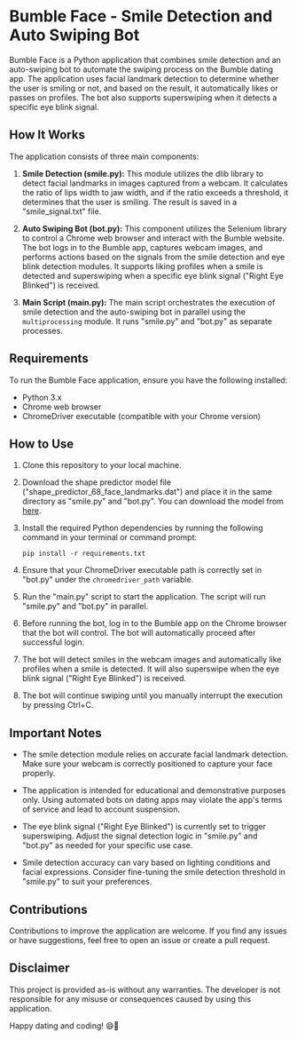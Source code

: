 # Bumble Face - Smile Detection and Auto Swiping Bot

Bumble Face is a Python application that combines smile detection and an auto-swiping bot to automate the swiping process on the Bumble dating app. The application uses facial landmark detection to determine whether the user is smiling or not, and based on the result, it automatically likes or passes on profiles. The bot also supports superswiping when it detects a specific eye blink signal.

## How It Works

The application consists of three main components:
1. **Smile Detection (smile.py):** This module utilizes the dlib library to detect facial landmarks in images captured from a webcam. It calculates the ratio of lips width to jaw width, and if the ratio exceeds a threshold, it determines that the user is smiling. The result is saved in a "smile_signal.txt" file.

2. **Auto Swiping Bot (bot.py):** This component utilizes the Selenium library to control a Chrome web browser and interact with the Bumble website. The bot logs in to the Bumble app, captures webcam images, and performs actions based on the signals from the smile detection and eye blink detection modules. It supports liking profiles when a smile is detected and superswiping when a specific eye blink signal ("Right Eye Blinked") is received.

3. **Main Script (main.py):** The main script orchestrates the execution of smile detection and the auto-swiping bot in parallel using the `multiprocessing` module. It runs "smile.py" and "bot.py" as separate processes.

## Requirements

To run the Bumble Face application, ensure you have the following installed:

- Python 3.x
- Chrome web browser
- ChromeDriver executable (compatible with your Chrome version)

## How to Use

1. Clone this repository to your local machine.

2. Download the shape predictor model file ("shape_predictor_68_face_landmarks.dat") and place it in the same directory as "smile.py" and "bot.py". You can download the model from [here](https://github.com/italojs/facial-landmarks-recognition/blob/master/shape_predictor_68_face_landmarks.dat).

3. Install the required Python dependencies by running the following command in your terminal or command prompt:
   ```
   pip install -r requirements.txt
   ```

4. Ensure that your ChromeDriver executable path is correctly set in "bot.py" under the `chromedriver_path` variable.

5. Run the "main.py" script to start the application. The script will run "smile.py" and "bot.py" in parallel.

6. Before running the bot, log in to the Bumble app on the Chrome browser that the bot will control. The bot will automatically proceed after successful login.

7. The bot will detect smiles in the webcam images and automatically like profiles when a smile is detected. It will also superswipe when the eye blink signal ("Right Eye Blinked") is received.

8. The bot will continue swiping until you manually interrupt the execution by pressing Ctrl+C.

## Important Notes

- The smile detection module relies on accurate facial landmark detection. Make sure your webcam is correctly positioned to capture your face properly.

- The application is intended for educational and demonstrative purposes only. Using automated bots on dating apps may violate the app's terms of service and lead to account suspension.

- The eye blink signal ("Right Eye Blinked") is currently set to trigger superswiping. Adjust the signal detection logic in "smile.py" and "bot.py" as needed for your specific use case.

- Smile detection accuracy can vary based on lighting conditions and facial expressions. Consider fine-tuning the smile detection threshold in "smile.py" to suit your preferences.

## Contributions

Contributions to improve the application are welcome. If you find any issues or have suggestions, feel free to open an issue or create a pull request.

## Disclaimer

This project is provided as-is without any warranties. The developer is not responsible for any misuse or consequences caused by using this application.

Happy dating and coding! 😄🤖